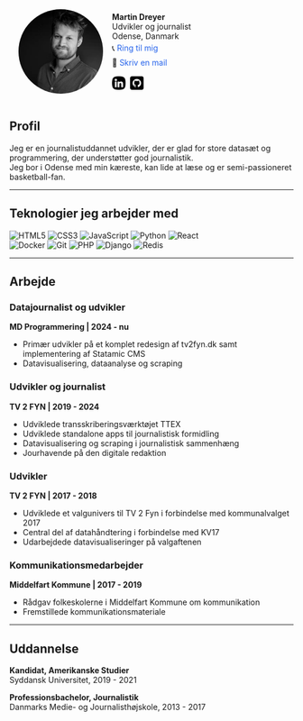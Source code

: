 <link rel="icon" type="image/x-icon" href="/favicon.ico">
<div class="profile-container">
    <img src="assets/images/martindreyer.webp" alt="Martin Dreyer" class="profile-image">
    <div class="profile-details">
        <div>
            <strong>Martin Dreyer</strong><br>
            Udvikler og journalist<br>
            Odense, Danmark<br>
            <div class="profile-contact">
                <span>
                    📞 <a href="tel:+4542429697" class="profile-link">Ring til mig</a>
                </span>
                <span>
                    📧 <a href="mailto:martinchristiandreyer@gmail.com" class="profile-link">Skriv en mail</a>
                </span>
            </div>
        </div>
        <div class="profile-links">
            <a href="https://www.linkedin.com/in/martindreyer/" target="_blank">
                <img src="assets/icons/linkedin.webp" alt="LinkedIn" class="profile-link-icon">
            </a>
            <a href="https://github.com/MartinDreyer" target="_blank">
                <img src="assets/icons/github.webp" alt="GitHub" class="profile-link-icon">
            </a>
        </div>
    </div>
</div>

## Profil

Jeg er en journalistuddannet udvikler, der er glad for store datasæt og programmering, der understøtter god journalistik.  
Jeg bor i Odense med min kæreste, kan lide at læse og er semi-passioneret basketball-fan.

---

## Teknologier jeg arbejder med

<div class="flex flex-col gap-2 items-start">
  <div class="flex gap-2">
    <img src="https://img.shields.io/badge/HTML5-E34F26?logo=html5&logoColor=white" alt="HTML5" class="h-6">
    <img src="https://img.shields.io/badge/CSS3-1572B6?logo=css3&logoColor=white" alt="CSS3" class="h-6">
    <img src="https://img.shields.io/badge/JavaScript-F7DF1E?logo=javascript&logoColor=black" alt="JavaScript" class="h-6">
    <img src="https://img.shields.io/badge/Python-3776AB?logo=python&logoColor=white" alt="Python" class="h-6">
    <img src="https://img.shields.io/badge/React-20232A?logo=react&logoColor=61DAFB" alt="React" class="h-6">
  </div>
  <div class="flex gap-2">
    <img src="https://img.shields.io/badge/Docker-2496ED?logo=docker&logoColor=white" alt="Docker" class="h-6">
    <img src="https://img.shields.io/badge/Git-F05032?logo=git&logoColor=white" alt="Git" class="h-6">
    <img src="https://img.shields.io/badge/PHP-777BB4?logo=php&logoColor=white" alt="PHP" class="h-6">
    <img src="https://img.shields.io/badge/Django-092E20?logo=django&logoColor=white" alt="Django" class="h-6">
    <img src="https://img.shields.io/badge/Redis-DC382D?logo=redis&logoColor=white" alt="Redis" class="h-6">
  </div>
</div>

---

## Arbejde


### Datajournalist og udvikler
**MD Programmering | 2024 - nu**

- Primær udvikler på et komplet redesign af tv2fyn.dk samt implementering af Statamic CMS  
- Datavisualisering, dataanalyse og scraping


### Udvikler og journalist  
**TV 2 FYN | 2019 - 2024**

- Udviklede transskriberingsværktøjet TTEX
- Udviklede standalone apps til journalistisk formidling 
- Datavisualisering og scraping i journalistisk sammenhæng  
- Jourhavende på den digitale redaktion

### Udvikler  
**TV 2 FYN | 2017 - 2018**

- Udviklede et valgunivers til TV 2 Fyn i forbindelse med kommunalvalget 2017
- Central del af datahåndtering i forbindelse med KV17  
- Udarbejdede datavisualiseringer på valgaftenen

### Kommunikationsmedarbejder  
**Middelfart Kommune | 2017 - 2019**

- Rådgav folkeskolerne i Middelfart Kommune om kommunikation  
- Fremstillede kommunikationsmateriale

---

## Uddannelse

**Kandidat, Amerikanske Studier**  
Syddansk Universitet, 2019 - 2021

**Professionsbachelor, Journalistik**  
Danmarks Medie- og Journalisthøjskole, 2013 - 2017

<style>
    .profile-container {
        display: flex;
        align-items: center;
        border-radius: 0.5rem;
        padding: 1rem;
        max-width: 24rem;
    }
    .profile-image {
        border-radius: 50%;
        margin-right: 1rem;
        width: 150px;
        height: 150px;
    }
    .profile-details {
        display: flex;
        flex-direction: column;
        gap: 0.5rem;
    }
    .profile-contact {
        display: flex;
        flex-direction: column;
        gap: 0.5rem;
        margin-top: 0.25rem;
    }
    .profile-links {
        display: flex;
        align-items: center;
        gap: 0.5rem;
        margin-top: 0.5rem;
    }
    .profile-link-icon {
        width: 1.5rem;
        height: 1.5rem;
    }
    .profile-link {
        color: #2563eb;
        text-decoration: none;
    }
    .profile-link:hover {
        text-decoration: underline;
    }
    h1:first-of-type {
        display: none;
    }
</style>
